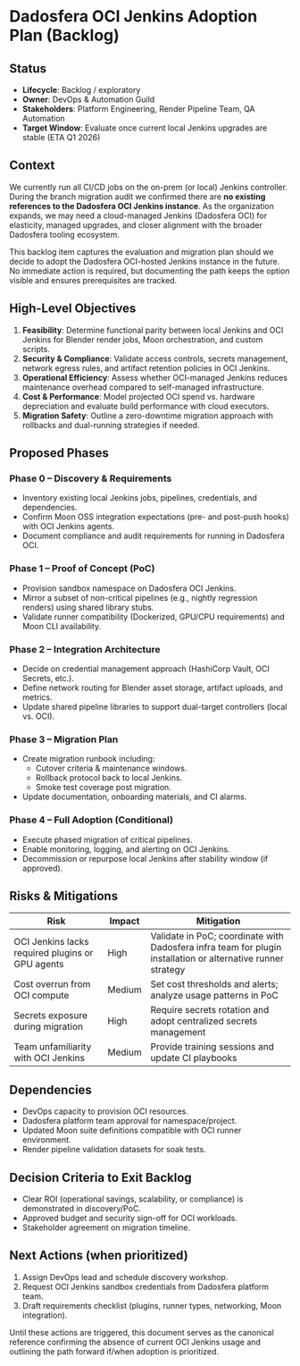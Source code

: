 # Dadosfera OCI Jenkins Adoption Plan (Backlog)

## Status
- **Lifecycle**: Backlog / exploratory
- **Owner**: DevOps & Automation Guild
- **Stakeholders**: Platform Engineering, Render Pipeline Team, QA Automation
- **Target Window**: Evaluate once current local Jenkins upgrades are stable (ETA Q1 2026)

## Context
We currently run all CI/CD jobs on the on-prem (or local) Jenkins controller. During the branch migration audit we confirmed there are **no existing references to the Dadosfera OCI Jenkins instance**. As the organization expands, we may need a cloud-managed Jenkins (Dadosfera OCI) for elasticity, managed upgrades, and closer alignment with the broader Dadosfera tooling ecosystem.

This backlog item captures the evaluation and migration plan should we decide to adopt the Dadosfera OCI-hosted Jenkins instance in the future. No immediate action is required, but documenting the path keeps the option visible and ensures prerequisites are tracked.

## High-Level Objectives
1. **Feasibility**: Determine functional parity between local Jenkins and OCI Jenkins for Blender render jobs, Moon orchestration, and custom scripts.
2. **Security & Compliance**: Validate access controls, secrets management, network egress rules, and artifact retention policies in OCI Jenkins.
3. **Operational Efficiency**: Assess whether OCI-managed Jenkins reduces maintenance overhead compared to self-managed infrastructure.
4. **Cost & Performance**: Model projected OCI spend vs. hardware depreciation and evaluate build performance with cloud executors.
5. **Migration Safety**: Outline a zero-downtime migration approach with rollbacks and dual-running strategies if needed.

## Proposed Phases
### Phase 0 – Discovery & Requirements
- Inventory existing local Jenkins jobs, pipelines, credentials, and dependencies.
- Confirm Moon OSS integration expectations (pre- and post-push hooks) with OCI Jenkins agents.
- Document compliance and audit requirements for running in Dadosfera OCI.

### Phase 1 – Proof of Concept (PoC)
- Provision sandbox namespace on Dadosfera OCI Jenkins.
- Mirror a subset of non-critical pipelines (e.g., nightly regression renders) using shared library stubs.
- Validate runner compatibility (Dockerized, GPU/CPU requirements) and Moon CLI availability.

### Phase 2 – Integration Architecture
- Decide on credential management approach (HashiCorp Vault, OCI Secrets, etc.).
- Define network routing for Blender asset storage, artifact uploads, and metrics.
- Update shared pipeline libraries to support dual-target controllers (local vs. OCI).

### Phase 3 – Migration Plan
- Create migration runbook including:
  - Cutover criteria & maintenance windows.
  - Rollback protocol back to local Jenkins.
  - Smoke test coverage post migration.
- Update documentation, onboarding materials, and CI alarms.

### Phase 4 – Full Adoption (Conditional)
- Execute phased migration of critical pipelines.
- Enable monitoring, logging, and alerting on OCI Jenkins.
- Decommission or repurpose local Jenkins after stability window (if approved).

## Risks & Mitigations
| Risk | Impact | Mitigation |
|------|--------|------------|
| OCI Jenkins lacks required plugins or GPU agents | High | Validate in PoC; coordinate with Dadosfera infra team for plugin installation or alternative runner strategy |
| Cost overrun from OCI compute | Medium | Set cost thresholds and alerts; analyze usage patterns in PoC |
| Secrets exposure during migration | High | Require secrets rotation and adopt centralized secrets management |
| Team unfamiliarity with OCI Jenkins | Medium | Provide training sessions and update CI playbooks |

## Dependencies
- DevOps capacity to provision OCI resources.
- Dadosfera platform team approval for namespace/project.
- Updated Moon suite definitions compatible with OCI runner environment.
- Render pipeline validation datasets for soak tests.

## Decision Criteria to Exit Backlog
- Clear ROI (operational savings, scalability, or compliance) is demonstrated in discovery/PoC.
- Approved budget and security sign-off for OCI workloads.
- Stakeholder agreement on migration timeline.

## Next Actions (when prioritized)
1. Assign DevOps lead and schedule discovery workshop.
2. Request OCI Jenkins sandbox credentials from Dadosfera platform team.
3. Draft requirements checklist (plugins, runner types, networking, Moon integration).

Until these actions are triggered, this document serves as the canonical reference confirming the absence of current OCI Jenkins usage and outlining the path forward if/when adoption is prioritized.
